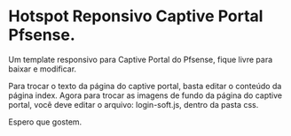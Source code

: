 # Hotspot Reponsivo Captive Portal Pfsense.
Um template responsivo para Captive Portal do Pfsense, fique livre para baixar e modificar.

Para trocar o texto da página do captive portal, basta editar o conteúdo da página index.
Agora para trocar as imagens de fundo da página do captive portal, você deve editar o arquivo: login-soft.js, dentro da pasta css.

Espero que gostem.
